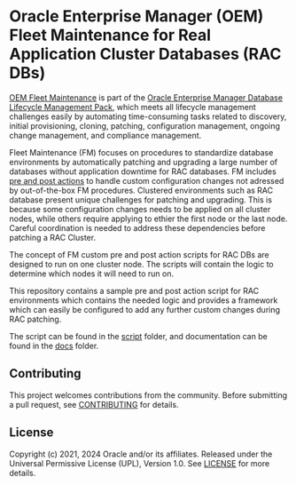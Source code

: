 # Oracle Enterprise Manager (OEM) Fleet Maintenance for Real Application Cluster Databases (RAC DBs)

[OEM Fleet Maintenance](https://docs.oracle.com/en/enterprise-manager/cloud-control/enterprise-manager-cloud-control/13.5/emlcm/database-fleet-maintenance.html#GUID-60B39D16-322B-435F-85F0-C39AFC80E96B) is part of the [Oracle Enterprise Manager Database Lifecycle Management Pack](https://www.oracle.com/manageability/enterprise-manager/technologies/database-lifecycle-management-pack.html), which meets all lifecycle management challenges easily by automating time-consuming tasks related to discovery, initial provisioning, cloning, patching, configuration management, ongoing change management, and compliance management.

Fleet Maintenance (FM) focuses on procedures to standardize database environments by automatically patching and upgrading a large number of databases without application downtime for RAC databases. FM includes [pre and post actions](https://docs.oracle.com/en/enterprise-manager/cloud-control/enterprise-manager-cloud-control/13.5/emlcm/custom-and-scripts-fleet-operations.html) to handle custom configuration changes not adressed by out-of-the-box FM procedures. Clustered environments such as RAC database present unique challenges for patching and upgrading. This is because some configuration changes needs to be applied on all cluster nodes, while others require applying to ethier the first node or the last node. Careful coordination is needed to address these dependencies before patching a RAC Cluster.
  
The concept of FM custom pre and post action scripts for RAC DBs are designed to run on one cluster node. The scripts will contain the logic to determine which nodes it will need to run on.

This repository contains a sample pre and post action script for RAC environments which contains the needed logic and provides a framework which can easily be configured to add any further custom changes during RAC patching.

The script can be found in the [script](./script/) folder, and documentation can be found in the [docs](./docs/) folder.

## Contributing

This project welcomes contributions from the community. Before submitting a pull
request, see [CONTRIBUTING](./CONTRIBUTING.md) for details.

## License

Copyright (c) 2021, 2024 Oracle and/or its affiliates.
Released under the Universal Permissive License (UPL), Version 1.0.
See [LICENSE](./LICENSE) for more details.

